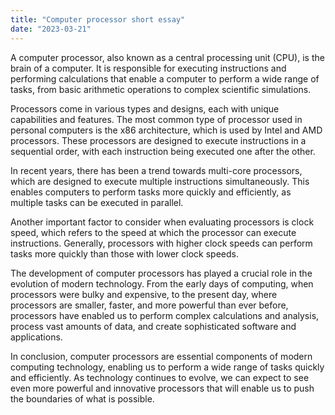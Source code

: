 ```yaml
---
title: "Computer processor short essay"
date: "2023-03-21"
---
```


A computer processor, also known as a central processing unit (CPU), is the brain of a computer. It is responsible for executing instructions and performing calculations that enable a computer to perform a wide range of tasks, from basic arithmetic operations to complex scientific simulations.

Processors come in various types and designs, each with unique capabilities and features. The most common type of processor used in personal computers is the x86 architecture, which is used by Intel and AMD processors. These processors are designed to execute instructions in a sequential order, with each instruction being executed one after the other.

In recent years, there has been a trend towards multi-core processors, which are designed to execute multiple instructions simultaneously. This enables computers to perform tasks more quickly and efficiently, as multiple tasks can be executed in parallel.

Another important factor to consider when evaluating processors is clock speed, which refers to the speed at which the processor can execute instructions. Generally, processors with higher clock speeds can perform tasks more quickly than those with lower clock speeds.

The development of computer processors has played a crucial role in the evolution of modern technology. From the early days of computing, when processors were bulky and expensive, to the present day, where processors are smaller, faster, and more powerful than ever before, processors have enabled us to perform complex calculations and analysis, process vast amounts of data, and create sophisticated software and applications.

In conclusion, computer processors are essential components of modern computing technology, enabling us to perform a wide range of tasks quickly and efficiently. As technology continues to evolve, we can expect to see even more powerful and innovative processors that will enable us to push the boundaries of what is possible.